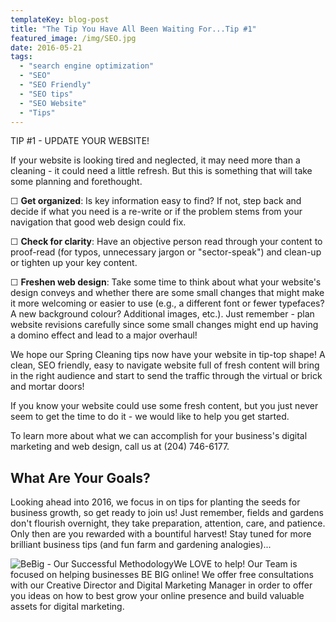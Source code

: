 ```yaml
---
templateKey: blog-post
title: "The Tip You Have All Been Waiting For...Tip #1"
featured_image: /img/SEO.jpg
date: 2016-05-21
tags:
  - "search engine optimization"
  - "SEO"
  - "SEO Friendly"
  - "SEO tips"
  - "SEO Website"
  - "Tips"
---
```


TIP #1 - UPDATE YOUR WEBSITE!

If your website is looking tired and neglected, it may need more than a cleaning - it could need a little refresh. But this is something that will take some planning and forethought.

☐ **Get organized**: Is key information easy to find? If not, step back and decide if what you need is a re-write or if the problem stems from your navigation that good web design could fix.

☐ **Check for clarity**: Have an objective person read through your content to proof-read (for typos, unnecessary jargon or "sector-speak") and clean-up or tighten up your key content.

☐ **Freshen web design**: Take some time to think about what your website's design conveys and whether there are some small changes that might make it more welcoming or easier to use (e.g., a different font or fewer typefaces? A new background colour? Additional images, etc.). Just remember - plan website revisions carefully since some small changes might end up having a domino effect and lead to a major overhaul!

We hope our Spring Cleaning tips now have your website in tip-top shape! A clean, SEO friendly, easy to navigate website full of fresh content will bring in the right audience and start to send the traffic through the virtual or brick and mortar doors!

If you know your website could use some fresh content, but you just never seem to get the time to do it - we would like to help you get started.

To learn more about what we can accomplish for your business's digital marketing and web design, call us at (204) 746-6177.

## What Are Your Goals?

Looking ahead into 2016, we focus in on tips for planting the seeds for business growth, so get ready to join us! Just remember, fields and gardens don't flourish overnight, they take preparation, attention, care, and patience. Only then are you rewarded with a bountiful harvest! Stay tuned for more brilliant business tips (and fun farm and gardening analogies)...

![BeBig - Our Successful Methodology](/img/BeBig_logo_reverseUSE-THIS-ONE-copy-300x212.png)We LOVE to help! Our Team is focused on helping businesses BE BIG online! We offer free consultations with our Creative Director and Digital Marketing Manager in order to offer you ideas on how to best grow your online presence and build valuable assets for digital marketing.